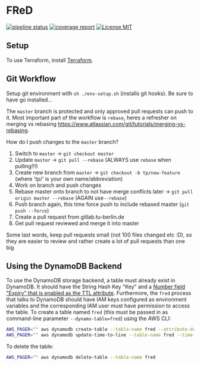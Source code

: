 # FReD 

[![pipeline status](https://gitlab.tubit.tu-berlin.de/mcc-fred/fred/badges/master/pipeline.svg)](https://gitlab.tubit.tu-berlin.de/mcc-fred/fred/commits/master)
[![coverage report](https://gitlab.tubit.tu-berlin.de/mcc-fred/fred/badges/master/coverage.svg)](https://gitlab.tubit.tu-berlin.de/mcc-fred/fred/commits/master)
[![License MIT](https://img.shields.io/badge/License-MIT-brightgreen.svg)](https://img.shields.io/badge/License-MIT-brightgreen.svg)

## Setup

To use Terraform, install [Terraform](https://www.terraform.io/downloads.html).

## Git Workflow

Setup git environment with `sh ./env-setup.sh` (installs git hooks). Be sure to have go installed...

The `master` branch is protected and only approved pull requests can push to it. Most important part of
the workflow is `rebase`, heres a refresher on merging vs rebasing https://www.atlassian.com/git/tutorials/merging-vs-rebasing.

How do I push changes to the `master` branch?

1.  Switch to `master` -> `git checkout master`
2.  Update `master` -> `git pull --rebase` (ALWAYS use `rebase` when pulling!!!)
3.  Create new branch from `master` -> `git checkout -b tp/new-feature` (where 'tp/' is your own name/abbreviation)
4.  Work on branch and push changes
5.  Rebase master onto branch to not have merge conflicts later -> `git pull origin master --rebase` (AGAIN use`--rebase`)
6.  Push branch again, this time force push to include rebased master (`git push --force`)
7.  Create a pull request from gitlab.tu-berlin.de
8.  Get pull request reviewed and merge it into master

Some last words, keep pull requests small (not 100 files changed etc :D), so they are easier to review and rather create a lot of pull requests than one big

## Using the DynamoDB Backend

To use the DynamoDB storage backend, a table must already exist in DynamoDB.
It should have the String Hash Key "Key" and a [Number field "Expiry" that is enabled as the TTL attribute](https://docs.aws.amazon.com/amazondynamodb/latest/developerguide/time-to-live-ttl-how-to.html).
Furthermore, the `fred` process that talks to DynamoDB should have IAM keys configured as environment variables and the corresponding IAM user must have permission to access the table.
To create a table named `fred` (this must be passed in as command-line parameter `--dynamo-table=fred`) using the AWS CLI:

```bash
AWS_PAGER="" aws dynamodb create-table --table-name fred --attribute-definitions "AttributeName=Key,AttributeType=S AttributeName=Value,AttributeType=S AttributeName=Expiry,AttributeType=N" --key-schema "AttributeName=Key,KeyType=HASH" --provisioned-throughput "ReadCapacityUnits=1,WriteCapacityUnits=1"
AWS_PAGER="" aws dynamodb update-time-to-live --table-name fred --time-to-live-specification "Enabled=true, AttributeName=Expiry"
```

To delete the table:

```bash
AWS_PAGER="" aws dynamodb delete-table --table-name fred
```